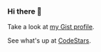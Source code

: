 ### Hi there 👋

Take a look at [my Gist profile](https://gist.github.com/FelixLuciano).

See what's up at [CodeStars](https://coderstats.net/github/#FelixLuciano).
